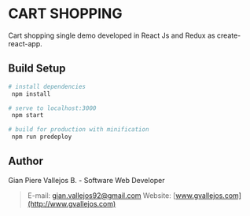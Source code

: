 # CART SHOPPING
Cart shopping single demo developed in React Js and Redux as create-react-app.

## Build Setup
``` bash
# install dependencies
 npm install

# serve to localhost:3000
 npm start

# build for production with minification
 npm run predeploy
```

## Author
Gian Piere Vallejos B. - Software Web Developer
> E-mail: gian.vallejos92@gmail.com
> Website: [www.gvallejos.com](http://www.gvallejos.com)
